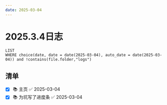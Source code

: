 ```yaml
---
date: 2025-03-04
---
```


# 2025.3.4日志

```dataview
LIST
WHERE choice(date, date = date(2025-03-04), auto_date = date(2025-03-04)) and !contains(file.folder,"logs")
```

## 清单

- [x] 📚 主页 ✅ 2025-03-04
- [x] 📚 为坑写了进度条 ✅ 2025-03-04
